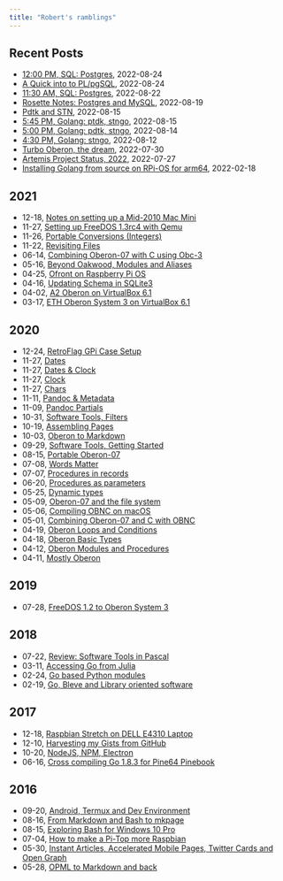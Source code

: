 ```yaml
---
title: "Robert's ramblings"
---
```


Recent Posts
------------

+ [12:00 PM, SQL: Postgres](/blog/2022/08/24/rosette-notes-2022-08-24_121200.html), 2022-08-24
+ [A Quick into to PL/pgSQL](/blog/2022/08/24/plpgsql-quick-intro.html), 2022-08-24
+ [11:30 AM, SQL: Postgres](/blog/2022/08/22/rosette-notes-2022-08-22_111130.html), 2022-08-22
+ [Rosette Notes: Postgres and MySQL](/blog/2022/08/19/rosette-notes.html), 2022-08-19
+ [Pdtk and STN](/blog/2022/08/15/golang-development.html), 2022-08-15
+ [5:45 PM, Golang: ptdk,  stngo](/blog/2022/08/15/golang-development-2022-08-15_170545.html), 2022-08-15
+ [5:00 PM, Golang: pdtk,  stngo](/blog/2022/08/14/golang-development-2022-08-14_170500.html), 2022-08-14
+ [4:30 PM, Golang: stngo](/blog/2022/08/12/golang-development-2022-08-12_160430.html), 2022-08-12
+ [Turbo Oberon, the dream](/blog/2022/07/30/Turbo-Oberon.html), 2022-07-30
+ [Artemis Project Status, 2022](/blog/2022/07/27/Artemis-Status-Summer-2022.html), 2022-07-27
+ [Installing Golang from source on RPi-OS for arm64](/blog/2022/02/18/Installing-Go-from-Source-RPiOS-arm64.html), 2022-02-18

2021
----

 + 12-18, [Notes on setting up a Mid-2010 Mac Mini](/blog/2021/12/18/Notes-on-setting-up-a-2010-Mac-Mini.html)
 + 11-27, [Setting up FreeDOS 1.3rc4 with Qemu](/blog/2021/11/27/FreeDOS-1.3rc4-with-Qemu.html)
 + 11-26, [Portable Conversions (Integers)](/blog/2021/11/26/Portable-Conversions-Integers.html)
 + 11-22, [Revisiting Files](/blog/2021/11/22/Revisiting-Files.html)
 + 06-14, [Combining Oberon-07 with C using Obc-3](/blog/2021/06/14/Combining-Oberon-07-with-C-using-Obc-3.html)
 + 05-16, [Beyond Oakwood, Modules and Aliases](/blog/2021/05/16/Beyond-Oakwood-Modules-and-Aliases.html)
 + 04-25, [Ofront on Raspberry Pi OS](/blog/2021/04/25/Ofront-on-Rasberry-Pi-OS.html)
 + 04-16, [Updating Schema in SQLite3](/blog/2021/04/16/Updating-Schema-in-SQLite3.html)
 + 04-02, [A2 Oberon on VirtualBox 6.1](/blog/2021/04/02/A2-Oberon-on-VirtualBox-6.1.html)
 + 03-17, [ETH Oberon System 3 on VirtualBox 6.1](/blog/2021/03/17/NativeOberon-VirtualBox.html)

2020
----

 + 12-24, [RetroFlag GPi Case Setup](/blog/2020/12/24/gpi-case-setup.html)
 + 11-27, [Dates](/blog/2020/11/27/Dates.html)
 + 11-27, [Dates & Clock](/blog/2020/11/27/Dates-and-Clock.html)
 + 11-27, [Clock](/blog/2020/11/27/Clock.html)
 + 11-27, [Chars](/blog/2020/11/27/Chars.html)
 + 11-11, [Pandoc & Metadata](/blog/2020/11/11/Pandoc-Metadata.html)
 + 11-09, [Pandoc Partials](/blog/2020/11/09/Pandoc-Partials.html)
 + 10-31, [Software Tools, Filters](/blog/2020/10/31/Filters.html)
 + 10-19, [Assembling Pages](/blog/2020/10/19/Assemble-pages.html)
 + 10-03, [Oberon to Markdown](/blog/2020/10/03/Oberon-to-markdown.html)
 + 09-29, [Software Tools, Getting Started](/blog/2020/09/29/Software-Tools-1.html)
 + 08-15, [Portable Oberon-07](/blog/2020/08/15/Portable-Oberon-07.html)
 + 07-08, [Words Matter](/blog/2020/07/08/words-matter.html)
 + 07-07, [Procedures in records](/blog/2020/07/07/Procedures-in-records.html)
 + 06-20, [Procedures as parameters](/blog/2020/06/20/Procedures-as-parameters.html)
 + 05-25, [Dynamic types](/blog/2020/05/25/Dynamic-types.html)
 + 05-09, [Oberon-07 and the file system](/blog/2020/05/09/Oberon-07-and-the-filesystem.html)
 + 05-06, [Compiling OBNC on macOS](/blog/2020/05/06/Compiling-OBNC-on-macOS.html)
 + 05-01, [Combining Oberon-07 and C with OBNC](/blog/2020/05/01/Combining-Oberon-and-C.html)
 + 04-19, [Oberon Loops and Conditions](/blog/2020/04/19/Mostly-Oberon-Loops-and-Conditions.html)
 + 04-18, [Oberon Basic Types](/blog/2020/04/18/Mostly-Oberon-Basic-Types.html)
 + 04-12, [Oberon Modules and Procedures](/blog/2020/04/12/Mostly-Oberon-Modules.html)
 + 04-11, [Mostly Oberon](/blog/2020/04/11/Mostly-Oberon.html)

2019
----

 + 07-28, [FreeDOS 1.2 to Oberon System 3](/blog/2019/07/28/freedos-to-oberon-system-3.html)

2018
----

 + 07-22, [Review: Software Tools in Pascal](/blog/2018/07/22/software-tools-in-pascal.html)
 + 03-11, [Accessing Go from Julia](/blog/2018/03/11/accessing-go-from-julia.html)
 + 02-24, [Go based Python modules](/blog/2018/02/24/go-based-python-modules.html)
 + 02-19, [Go, Bleve and Library oriented software](/blog/2018/02/19/go-bleve-and-libraries.html)

2017
----

 + 12-18, [Raspbian Stretch on DELL E4310 Laptop](/blog/2017/12/18/raspbian-stretch-on-amd64.html)
 + 12-10, [Harvesting my Gists from GitHub](/blog/2017/12/10/harvesting-my-gists-from-github.html)
 + 10-20, [NodeJS, NPM, Electron](/blog/2017/10/20/node-npm-electron.html)
 + 06-16, [Cross compiling Go 1.8.3 for Pine64 Pinebook](/blog/2017/06/16/cross-compiling-go.html)

2016
----

 + 09-20, [Android, Termux and Dev Environment](/blog/2016/09/20/Android-Termux-Dev-environment.html)
 + 08-16, [From Markdown and Bash to mkpage](/blog/2016/08/16/From-Markdown-and-Bash-to-mkpage.html)
 + 08-15, [Exploring Bash for Windows 10 Pro](/blog/2016/08/15/Setting-up-Go-under-Bash-for-Windows-10.html)
 + 07-04, [How to make a Pi-Top more Raspbian](/blog/2016/07/04/How-To-Make-A-PiTop-More-Raspbian.html)
 + 05-30, [Instant Articles, Accelerated Mobile Pages, Twitter Cards and Open Graph](/blog/2016/05/30/amp-cards-and-open-graph.html)
 + 05-28, [OPML to Markdown and back](/blog/2016/05/28/OPML-to-Markdown-and-back.html)

